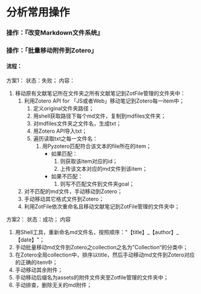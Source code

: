 # 分析常用操作


### 操作：『改变Markdown文件系统』

### 操作：「批量移动附件到Zotero」

#### 流程：

方案1：
状态：失败；
内容：
1. 移动原有文献笔记所在文件夹之所有文献笔记到ZotFile管理的文件夹中：
   1. 利用Zotero API for 「JS或者Web」移动笔记到Zotero每一item中；
      1. 定义original文件夹路径；
      2. 用shell获取路径下每个md文件，复制到mdfiles文件夹；
      3. 对mdfiles文件夹之文件名，生成txt；
      4. 用Zotero API导入txt；
      5. 遍历读取txt之每一文件名：
         1. 用Pyzotero匹配符合该文本的file所在的item；
            - 如果匹配：
              1. 则获取该item对应的id；
              2. 上传该文本对应的md文件到该item；
            - 如果不匹配：
              1. 则写不匹配文件到文件夹goal；
   2. 对不匹配的md文件，手动移动到Zotero；
   3. 手动移动其它格式文件到Zotero；
   4. 利用ZotFile依次重命名且移动文献笔记到ZotFile管理的文件夹中；

方案2：
状态：成功；
内容
1. 用Shell工具，重新命名md文件名，按照顺序："【title】\_【author】\_【date】"；
2. 手动批量移动md文件到Zotero之collection之名为”Collection“的分类中；
3. 在Zotero全局collection中，排序以title，然后手动移动md文件到Zotero对应的正确的item中；
4. 手动移动其余附件；
5. 手动移动后缀名为assets的附件文件夹至Zotfile管理的文件夹中；
6. 手动排查，删除无关的md附件；


